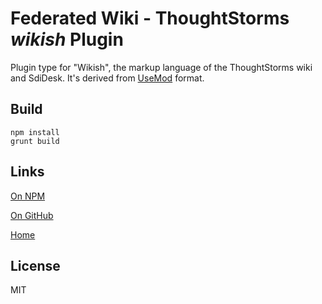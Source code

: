# Federated Wiki - ThoughtStorms *wikish* Plugin

Plugin type for "Wikish", the markup language of the ThoughtStorms wiki and SdiDesk. It's derived from [UseMod](http://www.usemod.com/cgi-bin/wiki.pl) format.

## Build

    npm install
    grunt build

## Links

[On NPM](https://www.npmjs.com/package/wiki-plugin-wikish)

[On GitHub](https://github.com/interstar/wiki-plugin-wikish)

[Home](http://project.thoughtstorms.info/)

## License

MIT

